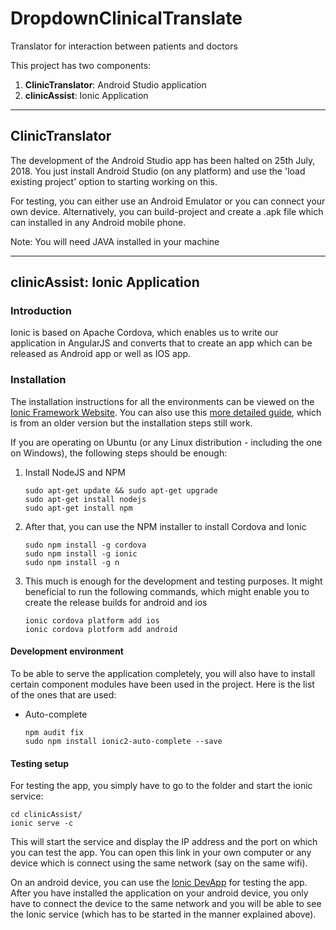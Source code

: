 # DropdownClinicalTranslate
Translator for interaction between patients and doctors

This project has two components:

1. **ClinicTranslator**: Android Studio application
2. **clinicAssist**: Ionic Application

----
## ClinicTranslator

The development of the Android Studio app has been halted on 25th July, 2018. You just install Android Studio (on any platform) and use the 'load existing project' option to starting working on this.

For testing, you can either use an Android Emulator or you can connect your own device. Alternatively, you can build-project and create a .apk file which can installed in any Android mobile phone.

Note: You will need JAVA installed in your machine

----
## clinicAssist: Ionic Application

### Introduction
Ionic is based on Apache Cordova, which enables us to write our application in AngularJS and converts that to create an app which can be released as Android app or well as IOS app.

### Installation

The installation instructions for all the environments can be viewed on the [Ionic Framework Website](https://ionicframework.com/docs/intro/installation/). You can also use this [more detailed guide](https://ionicframework.com/docs/v1/guide/installation.html), which is from an older version but the installation steps still work.

If you are operating on Ubuntu (or any Linux distribution - including the one on Windows), the following steps should be enough:

1. Install NodeJS and NPM

	```
    sudo apt-get update && sudo apt-get upgrade
    sudo apt-get install nodejs
    sudo apt-get install npm
    ```

2. After that, you can use the NPM installer to install Cordova and Ionic

	```
    sudo npm install -g cordova
    sudo npm install -g ionic
    sudo npm install -g n
    ```

3. This much is enough for the development and testing purposes. It might beneficial to run the following commands, which might enable you to create the release builds for android and ios

	```
    ionic cordova platform add ios
    ionic cordova plotform add android
    ```


#### Development environment

To be able to serve the application completely, you will also have to install certain component modules have been used in the project. Here is the list of the ones that are used:

* Auto-complete

	```
    npm audit fix
    sudo npm install ionic2-auto-complete --save
    ```


#### Testing setup
For testing the app, you simply have to go to the folder and start the ionic service:

    cd clinicAssist/
    ionic serve -c

This will start the service and display the IP address and the port on which you can test the app. You can open this link in your own computer or any device which is connect using the same network (say on the same wifi). 

On an android device, you can use the [Ionic DevApp](https://play.google.com/store/apps/details?id=io.ionic.devapp&hl=en_IN) for testing the app. After you have installed the application on your android device, you only have to connect the device to the same network and you will be able to see the Ionic service (which has to be started in the manner explained above).

